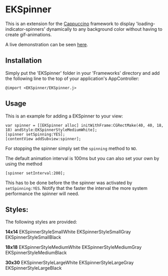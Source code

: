 EKSpinner
==========

This is an extension for the [Cappuccino](http://www.cappuccino.org) framework to display 'loading-indicator-spinners' dynamically to any background color without having to create gif-animations.

A live demonstration can be seen [here](http://www.thisagree.com/EKSpinner).


## Installation

Simply put the 'EKSpinner' folder in your 'Frameworks' directory and add the following line to the top of your application's AppController:

	@import <EKSpinner/EKSpinner.j>


## Usage

This is an example for adding a EKSpinner to your view:

	var spinner = [[EKSpinner alloc] initWithFrame:CGRectMake(40, 40, 18, 18) andStyle:EKSpinnerStyleMediumWhite];
	[spinner setSpinning:YES];
	[contentView addSubview:spinner];

For stopping the spinner simply set the `spinning` method to `NO`.

The default animation interval is 100ms but you can also set your own by using the method

	[spinner setInterval:200];

This has to be done before the the spinner was activated by `setSpinning:YES`.
Notify that the faster the interval the more system performance the spinner will need.


## Styles:

The following styles are provided:

__14x14__
	EKSpinnerStyleSmallWhite
	EKSpinnerStyleSmallGray
	EKSpinnerStyleSmallBlack

__18x18__
	EKSpinnerStyleMediumWhite
	EKSpinnerStyleMediumGray
	EKSpinnerStyleMediumBlack

__30x30__
	EKSpinnerStyleLargeWhite
	EKSpinnerStyleLargeGray
	EKSpinnerStyleLargeBlack